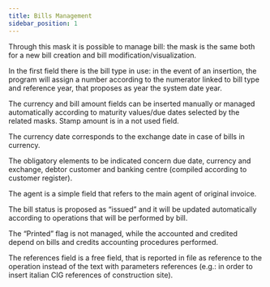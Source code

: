 ```yaml
---
title: Bills Management
sidebar_position: 1
---
```


Through this mask it is possible to manage bill: the mask is the same both for a new bill creation and bill modification/visualization.

In the first field there is the bill type in use: in the event of an insertion, the program will assign a number according to the numerator linked to bill type and reference year, that proposes as year the system date year.

The currency and bill amount fields can be inserted manually or managed automatically according to maturity values/due dates selected by the related masks. Stamp amount is in a not used field.

The currency date corresponds to the exchange date in case of bills in currency.

The obligatory elements to be indicated concern due date, currency and exchange, debtor customer and banking centre (compiled according to customer register).

The agent is a simple field that refers to the main agent of original invoice.

The bill status is proposed as “issued” and it will be updated automatically according to operations that will be performed by bill.

The “Printed” flag is not managed, while the accounted and credited depend on bills and credits accounting procedures performed.

The references field is a free field, that is reported in file as reference to the operation instead of the text with parameters references (e.g.: in order to insert italian CIG references of construction site).






